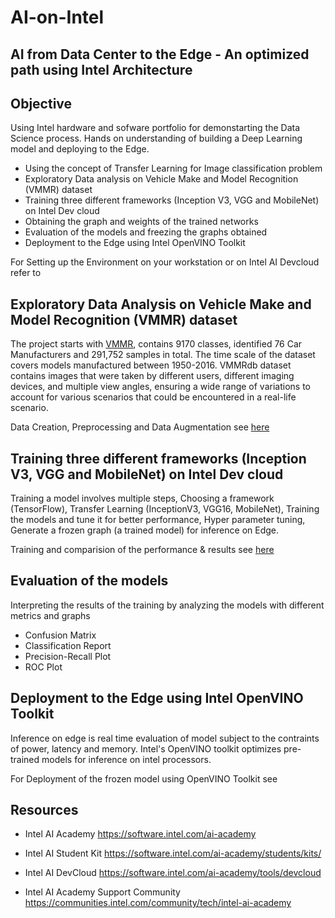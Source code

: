 # AI-on-Intel
## AI from Data Center to the Edge - An optimized path using Intel Architecture

## Objective

Using Intel hardware and sofware portfolio for demonstarting the Data Science process. Hands on understanding of building a Deep Learning model and deploying to the Edge.


* Using the concept of Transfer Learning for Image classification problem
* Exploratory Data analysis on Vehicle Make and Model Recognition (VMMR) dataset
* Training three different frameworks (Inception V3, VGG and MobileNet) on Intel Dev cloud
* Obtaining the graph and weights of the trained networks
* Evaluation of the models and freezing the graphs obtained
* Deployment to the Edge using Intel OpenVINO Toolkit 

For Setting up the Environment on your workstation or on Intel AI Devcloud refer to 

## Exploratory Data Analysis on Vehicle Make and Model Recognition (VMMR) dataset
The project starts with [VMMR](http://vmmrdb.cecsresearch.org/), contains 9170 classes, identified 76 Car Manufacturers and 291,752 samples in total. The time scale of the dataset covers models manufactured between 1950-2016. VMMRdb dataset contains images that were taken by different users, different imaging devices, and multiple view angles, ensuring a wide range of variations to account for various scenarios that could be encountered in a real-life scenario.

Data Creation, Preprocessing and Data Augmentation see [here](Data_analysis)

## Training three different frameworks (Inception V3, VGG and MobileNet) on Intel Dev cloud
Training a model involves multiple steps, Choosing a framework (TensorFlow), Transfer Learning (InceptionV3, VGG16, MobileNet), Training the models and tune it for better performance, Hyper parameter tuning, Generate a frozen graph (a trained model) for inference on Edge.

Training and comparision of the performance & results see [here](training)

## Evaluation of the models
Interpreting the results of the training by analyzing the models with different metrics and graphs

* Confusion Matrix
* Classification Report
* Precision-Recall Plot
* ROC Plot

## Deployment to the Edge using Intel OpenVINO Toolkit
Inference on edge is real time evaluation of model subject to the contraints of power, latency and memory. Intel's OpenVINO toolkit optimizes pre-trained models for inference on intel processors.

For Deployment of the frozen model using OpenVINO Toolkit see 
## Resources

* Intel AI Academy 
https://software.intel.com/ai-academy

* Intel AI Student Kit
https://software.intel.com/ai-academy/students/kits/

* Intel AI DevCloud
https://software.intel.com/ai-academy/tools/devcloud

* Intel AI Academy Support Community
https://communities.intel.com/community/tech/intel-ai-academy
